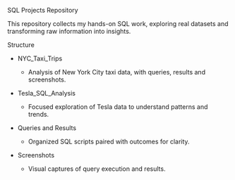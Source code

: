 SQL Projects Repository

This repository collects my hands-on SQL work, exploring real datasets and transforming raw information into insights.


Structure

- NYC_Taxi_Trips  
  - Analysis of New York City taxi data, with queries, results and screenshots.  

- Tesla_SQL_Analysis  
  - Focused exploration of Tesla data to understand patterns and trends.  

- Queries and Results 
  - Organized SQL scripts paired with outcomes for clarity.  

- Screenshots
  - Visual captures of query execution and results.  


